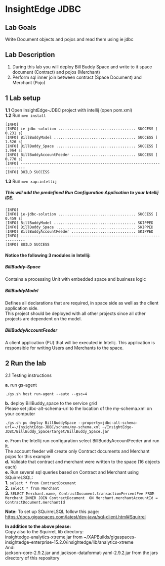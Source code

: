 # InsightEdge JDBC 

## Lab Goals

Write Document objects and pojos and read them using ie jdbc <br />


## Lab Description
1. During this lab you will deploy Bill Buddy Space and write to it space document (Contract) and pojos (Merchant) <br />
2. Perform sql inner join between contract (Space Document) and Merchant (Pojo)

## 1 Lab setup
    
**1.1** Open InsightEdge-JDBC project with intellij (open pom.xml)<br>
**1.2** Run `mvn install`<br />

    [INFO] 
    [INFO] ie-jdbc-solution ................................... SUCCESS [  0.231 s]
    [INFO] BillBuddyModel ..................................... SUCCESS [  1.526 s]
    [INFO] BillBuddy_Space .................................... SUCCESS [  1.964 s]
    [INFO] BillBuddyAccountFeeder ............................. SUCCESS [  0.770 s]
    [INFO] ------------------------------------------------------------------------
    [INFO] BUILD SUCCESS
    
**1.3**   Run `mvn xap:intellij` <br />
##### This will add the predefined Run Configuration Application to your Intellij IDE.

    [INFO] 
    [INFO] ie-jdbc-solution ................................... SUCCESS [  0.459 s]
    [INFO] BillBuddyModel ..................................... SKIPPED
    [INFO] BillBuddy_Space .................................... SKIPPED
    [INFO] BillBuddyAccountFeeder ............................. SKIPPED
    [INFO] ------------------------------------------------------------------------
    [INFO] BUILD SUCCESS

#### Notice the following 3 modules in Intellij: ####

##### BillBuddy-Space #####
Contains a processing Unit with embedded space and business logic <br />

##### BillBuddyModel #####
Defines all declarations that are required, in space side as well as the client application side.<br />
This project should be deployed with all other projects since all other projects are dependent on the model. <br />

##### BillBuddyAccountFeeder #####
A client application (PU) that will be executed in Intellij. This application is responsible for writing Users and Merchants to the space. <br />

## 2  Run the lab
2.1	Testing instructions <br />
    
  **a.**	run gs-agent <br />

    ./gs.sh host run-agent --auto --gsc=4
    
  **b.**	deploy BillBuddy_space to the service grid  <br />
            Please set jdbc-alt-schema-url to the location of the my-schema.xml on your computer

    ./gs.sh pu deploy BillBuddySpace --property=jdbc-alt-schema-url=~/InsightEdge-JDBC/schema/my-schema.xml ~/InsightEdge-JDBC/BillBuddy_Space/target/BillBuddy_Space.jar
    
  **c.**	From the Intellij run configuration select BillBuddyAccountFeeder and run it. <br />
    The account feeder will create only Contract documents and Merchant pojos for this example <br />
  **d.**	Validate that contract and merchant were written to the space (16 objects each)<br />
  **e.**    Run several sql queries based on Contract and Merchant using SQuirreLSQL:<br />
        **1.** `select * from ContractDocument`<br />
        **2.** `select * from Merchant`<br />
        **3.** `SELECT Merchant.name, ContractDocument.transactionPercentFee
              FROM Merchant INNER JOIN ContractDocument 
                ON Merchant.merchantAccountId = ContractDocument.merchantId`
                
  **Note:** To set up SQuirreLSQL follow this page:<br />
    https://docs.gigaspaces.com/latest/dev-java/sql-client.html#Squirrel
    
   **In addition to the above please:**<br />
   Copy also to the SquirreL lib directory:<br />
   insightedge-analytics-xtreme.jar from ~/XAPBuilds/gigaspaces-insightedge-enterprise-15.2.0/insightedge/lib/analytics-xtreme<br />
   And:<br />
   jackson-core-2.9.2.jar and jackson-dataformat-yaml-2.9.2.jar from the jars directory of this repository
     
    
   
      
 